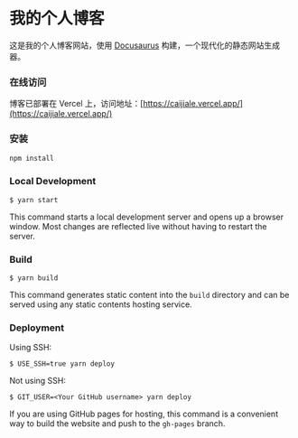 # 我的个人博客

这是我的个人博客网站，使用 [Docusaurus](https://docusaurus.io/) 构建，一个现代化的静态网站生成器。

### 在线访问

博客已部署在 Vercel 上，访问地址：[https://caijiale.vercel.app/](https://caijiale.vercel.app/)

### 安装

```bash
npm install
```

### Local Development

```
$ yarn start
```

This command starts a local development server and opens up a browser window. Most changes are reflected live without having to restart the server.

### Build

```
$ yarn build
```

This command generates static content into the `build` directory and can be served using any static contents hosting service.

### Deployment

Using SSH:

```
$ USE_SSH=true yarn deploy
```

Not using SSH:

```
$ GIT_USER=<Your GitHub username> yarn deploy
```

If you are using GitHub pages for hosting, this command is a convenient way to build the website and push to the `gh-pages` branch.
